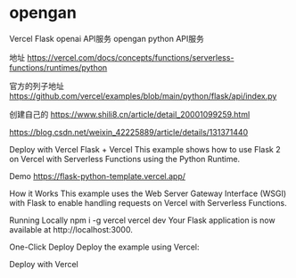 # opengan

Vercel Flask openai API服务
opengan python API服务

地址
https://vercel.com/docs/concepts/functions/serverless-functions/runtimes/python

官方的列子地址
https://github.com/vercel/examples/blob/main/python/flask/api/index.py

创建自己的
https://www.shili8.cn/article/detail_20001099259.html

https://blog.csdn.net/weixin_42225889/article/details/131371440


Deploy with Vercel
Flask + Vercel
This example shows how to use Flask 2 on Vercel with Serverless Functions using the Python Runtime.

Demo
https://flask-python-template.vercel.app/

How it Works
This example uses the Web Server Gateway Interface (WSGI) with Flask to enable handling requests on Vercel with Serverless Functions.

Running Locally
npm i -g vercel
vercel dev
Your Flask application is now available at http://localhost:3000.

One-Click Deploy
Deploy the example using Vercel:

Deploy with Vercel
